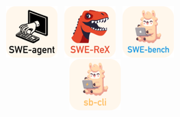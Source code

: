 <div align="center">
  <a href="https://github.com/SWE-agent/SWE-agent"><img src="sweagent_logo_text_below.svg" alt="SWE-agent" height="120px"></a>
   &nbsp;&nbsp;
  <a href="https://github.com/SWE-agent/SWE-ReX"><img src="swerex_logo_text_below.svg" alt="SWE-ReX" height="120px"></a>
  &nbsp;&nbsp;
  <a href="https://github.com/SWE-bench/SWE-bench"><img src="swebench_logo_text_below.svg" alt="SWE-bench" height="120px"></a>
  &nbsp;&nbsp;
  <!-- <a href="https://github.com/SWE-bench/SWE-smith"><img src="swesmith_logo_text_below.svg" alt="SWE-smith" height="120px"></a> -->
  &nbsp;&nbsp;
  <a href="https://github.com/SWE-bench/sb-cli"><img src="sbcli_logo_text_below.svg" alt="sb-cli" height="120px"></a>
</div>